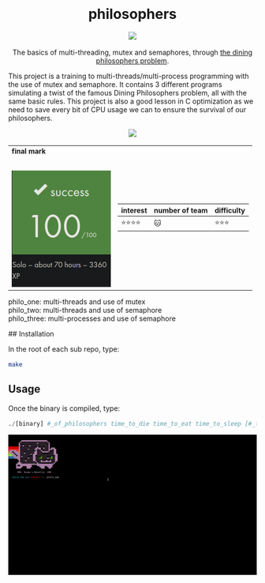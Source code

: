 <h1 align="center">
   <b font size="15" face="arial" ><br><br>philosophers</font></b></h1>
   <p align="center">
   <img src="https://upload.wikimedia.org/wikipedia/commons/thumb/7/7b/An_illustration_of_the_dining_philosophers_problem.png/220px-An_illustration_of_the_dining_philosophers_problem.png">

   <p align="center">
   The basics of multi-threading, mutex and semaphores, through <a href="https://en.wikipedia.org/wiki/Dining_philosophers_problem">the dining philosophers problem</a>.</br>

  This project is a training to multi-threads/multi-process programming with the use of mutex and semaphore.
It contains 3 different programs simulating a twist of the famous Dining Philosophers problem, all with the same basic rules.
This project is also a good lesson in C optimization as we need to save every bit of CPU usage we can to ensure the survival of our philosophers.
</p>
 <p align="center">
  <img src="https://img.shields.io/badge/c-007ACC?style=for-the-badge&logo=c&logoColor=white">

  <table  align="center">
<td>
 <b face="arial" >final mark<br><br></font></b></p>
 <img src="https://github.com/xibaochat/philosophers/blob/master/final_mark.png">
 

</td>

<td>

| interest                     | number of team          | difficulty                      |
| ---------------------------- | ----------              | ----------                      |
|    :star::star::star::star: | :cat: |  :star::star::star: |

</td>
</tr>
</table>
<p>
philo_one: multi-threads and use of mutex<br>
philo_two: multi-threads and use of semaphore<br>
philo_three: multi-processes and use of semaphore<br>
</p>
## Installation

In the root of each sub repo, type:

```bash
make
```

## Usage

Once the binary is compiled, type:
```python
./[binary] #_of_philosophers time_to_die time_to_eat time_to_sleep [#_times_each_philosopher_must_eat]
```
![gif](https://github.com/xibaochat/philosophers/blob/master/philo.gif)


